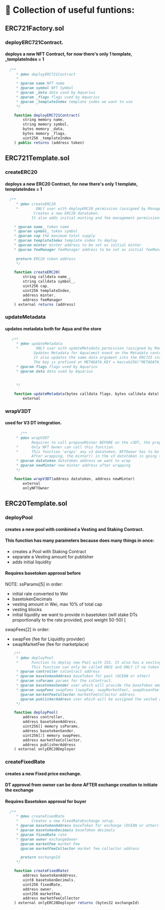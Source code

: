 # 🦑 Collection of useful funtions:

## ERC721Factory.sol

### deployERC721Contract.   
#### deploys a new NFT Contract, for now there's only 1 template, _templateIndex = 1

```Javascript
  /**
     * @dev deployERC721Contract
     *      
     * @param name NFT name
     * @param symbol NFT Symbol
     * @param _data data used by Aquarius
     * @param _flags flags used by Aquarius
     * @param _templateIndex template index we want to use
     */

    function deployERC721Contract(
        string memory name,
        string memory symbol,
        bytes memory _data,
        bytes memory _flags,
        uint256 _templateIndex
    ) public returns (address token)
```

## ERC721Template.sol

### createERC20
#### deploys a new ERC20 Contract, for now there's only 1 template, templateIndex = 1

```Javascript
  /**
     * @dev createERC20
     *        ONLY user with deployERC20 permission (assigned by Manager) can call it
             Creates a new ERC20 datatoken.
            It also adds initial minting and fee management permissions to custom users.

    * @param name_ token name
    * @param symbol_ token symbol
    * @param cap the maximum total supply
    * @param templateIndex template index to deploy
    * @param minter minter address to be set as initial minter 
    * @param feeManager feeManager address to be set as initial feeManager (who can set who gets the DTs consumed)
     
     @return ERC20 token address
     */

    function createERC20(
        string calldata name_,
        string calldata symbol_,
        uint256 cap,
        uint256 templateIndex,
        address minter,
        address feeManager
    ) external returns (address)
```

### updateMetadata   
#### updates metadata both for Aqua and the store

```Javascript
   /**
     * @dev updateMetadata
     *        ONLY user with updateMetadata permission (assigned by Manager) can call it
             Updates Metadata for Aqua(emit event on the Metadata contract)
             It also updates the same data argument into the ERC725 standard (key-value store).
             The key is prefixed at METADATA_KEY = keccak256("METADATA_KEY");
     * @param flags flags used by Aquarius
     * @param data data used by Aquarius
    
     
     */

    function updateMetadata(bytes calldata flags, bytes calldata data)
        external
```

### wrapV3DT   
#### used for V3 DT integration. 

```Javascript
       /**
     * @dev wrapV3DT
            Requires to call proposeMinter BEFORE on the v3DT, the proposed minter MUST be the NFT contract address
     *      Only NFT Owner can call this function.
     *      This function 'wraps' any v3 datatoken, NFTOwner has to be the actual minter(v3) 
            After wrapping, the minter() in the v3 datatoken is going to be this contract. To mint new tokens we now need to use mintV3DT
     * @param datatoken datatoken address we want to wrap
     * @param newMinter new minter address after wrapping
     */

    function wrapV3DT(address datatoken, address newMinter)
        external
        onlyNFTOwner
```


## ERC20Template.sol

### deployPool
#### creates a new pool with combined a Vesting and Staking Contract.
#### This function has many parameters because does many things in once:
- creates a Pool with Staking Contract
- separate a Vesting amount for publisher
- adds initial liquidity 

#### Requires basetoken approval before

NOTE: 
ssParams[5] in order:
- initial rate converted to Wei
- basetokenDecimals
- vesting amount in Wei, max 10% of total cap
- vesting blocks
- initial liquidity we want to provide in basetoken (will stake DTs proportionally to the rate provided, pool weight 50-50)   [

swapFees[2] in order:
- swapFee (fee for Liquidity provider)
- swapMarketFee (fee for marketplace)


```Javascript
    /**
     * @dev deployPool
     *      Function to deploy new Pool with 1SS. It also has a vesting schedule.
            This function can only be called ONCE and ONLY if no token have been minted yet.
     * @param controller ssContract address
     * @param basetokenAddress baseToken for pool (OCEAN or other)
     * @param ssParams params for the ssContract. 
     * @param basetokenSender user which will provide the baseToken amount for initial liquidity 
     * @param swapFees swapFees (swapFee, swapMarketFee), swapOceanFee will be set automatically later
       @param marketFeeCollector marketFeeCollector address
       @param publisherAddress user which will be assigned the vested amount.
     */

    function deployPool(
        address controller,
        address basetokenAddress,
        uint256[] memory ssParams,
        address basetokenSender,
        uint256[2] memory swapFees,
        address marketFeeCollector,
        address publisherAddress
    ) external onlyERC20Deployer 
```


### createFixedRate
#### creates a new Fixed price exchange.

#### DT approval from owner can be done AFTER exchange creation to initiate the exchange
#### Requires Basetoken approval for buyer

```Javascript
  /**
     * @dev createFixedRate
     *      Creates a new FixedRateExchange setup.
     * @param basetokenAddress baseToken for exchange (OCEAN or other)
     * @param basetokenDecimals baseToken decimals
     * @param fixedRate rate
     * @param owner exchangeOwner
       @param marketFee market Fee 
       @param marketFeeCollector market fee collector address

       @return exchangeId
     */

    function createFixedRate(
        address basetokenAddress,
        uint8 basetokenDecimals,
        uint256 fixedRate,
        address owner,
        uint256 marketFee,
        address marketFeeCollector
    ) external onlyERC20Deployer returns (bytes32 exchangeId)
```